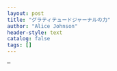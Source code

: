 ```yaml
---
layout: post
title: "グラティテュードジャーナルの力"
author: "Alice Johnson"
header-style: text
catalog: false
tags: []
---
```


''